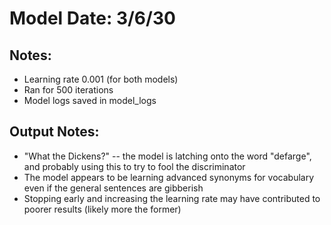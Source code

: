# Model Date: 3/6/30

## Notes:
- Learning rate 0.001 (for both models)
- Ran for 500 iterations
- Model logs saved in model_logs

## Output Notes:
- "What the Dickens?" -- the model is latching onto the word "defarge", and probably using this to try to fool the discriminator
- The model appears to be learning advanced synonyms for vocabulary even if the general sentences are gibberish
- Stopping early and increasing the learning rate may have contributed to poorer results (likely more the former)
